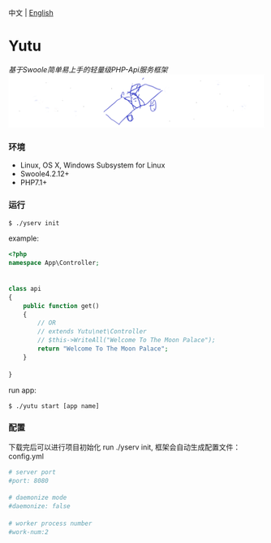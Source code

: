 中文 | [English](./README-EN.md)

Yutu
====
*基于Swoole简单易上手的轻量级PHP-Api服务框架*
![](./logo.png)

### 环境
- Linux, OS X, Windows Subsystem for Linux
- Swoole4.2.12+
- PHP7.1+

### 运行
```sybase
$ ./yserv init
```
example:
```php
<?php
namespace App\Controller;


class api 
{
    public function get()
    {
        // OR
        // extends Yutu\net\Controller
        // $this->WriteAll("Welcome To The Moon Palace");
        return "Welcome To The Moon Palace";
    }

}
```
run app: 
```
$ ./yutu start [app name]
```

### 配置
下载完后可以进行项目初始化 run ./yserv init, 框架会自动生成配置文件：config.yml
```yaml
# server port
#port: 8080

# daemonize mode
#daemonize: false

# worker process number
#work-num:2
```